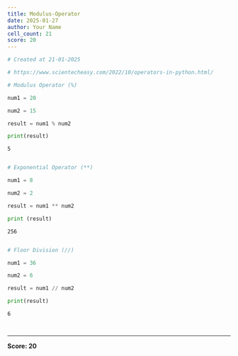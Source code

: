 ```yaml
---
title: Modulus-Operator
date: 2025-01-27
author: Your Name
cell_count: 21
score: 20
---
```


```python
# Created at 21-01-2025
```


```python
# https://www.scientecheasy.com/2022/10/operators-in-python.html/
```


```python
# Modulus Operator (%)
```


```python
num1 = 20
```


```python
num2 = 15
```


```python
result = num1 % num2
```


```python
print(result)
```

    5



```python

```


```python
# Exponential Operator (**)
```


```python
num1 = 8
```


```python
num2 = 2
```


```python
result = num1 ** num2
```


```python
print (result)
```

    256



```python

```


```python
# Floor Division (//)
```


```python
num1 = 36
```


```python
num2 = 6
```


```python
result = num1 // num2
```


```python
print(result)
```

    6



```python

```


```python

```


---
**Score: 20**
